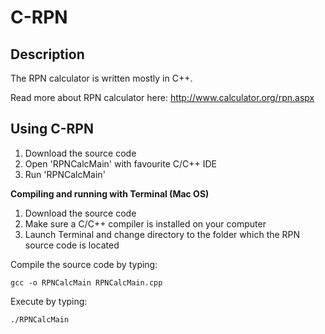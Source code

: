 # C-RPN

## Description 
The RPN calculator is written mostly in C++. 

Read more about RPN calculator here: http://www.calculator.org/rpn.aspx

## Using C-RPN
1. Download the source code
2. Open 'RPNCalcMain' with favourite C/C++ IDE
3. Run 'RPNCalcMain'

**Compiling and running with Terminal (Mac OS)**

1. Download the source code
2. Make sure a C/C++ compiler is installed on your computer
3. Launch Terminal and change directory to the folder which the RPN source code is located

Compile the source code by typing:

    gcc -o RPNCalcMain RPNCalcMain.cpp

Execute by typing:

    ./RPNCalcMain
